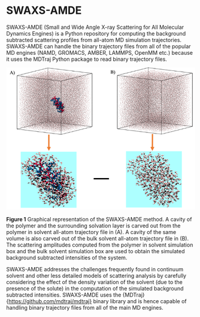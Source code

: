 # SWAXS-AMDE

SWAXS-AMDE (Small and Wide Angle X-ray Scattering for All Molecular Dynamics Engines) is a Python repository for computing the background subtracted scattering profiles from all-atom MD simulation trajectories. SWAXS-AMDE can handle the binary trajectory files from all of the popular MD engines (NAMD, GROMACS, AMBER, LAMMPS, OpenMM etc.) because it uses the MDTraj Python package to read binary trajectory files. 

![plot](Figure_1.png)

**Figure 1** Graphical representation of the SWAXS-AMDE method. A cavity of the polymer and the surrounding solvation layer is carved out from the polymer in solvent all-atom trajectory file in (A). A cavity of the same volume is also carved out of the bulk solvent all-atom trajectory file in (B). The scattering amplitudes computed from the polymer in solvent simulation box and the bulk solvent simulation box are used to obtain the simulated background subtracted intensities of the system.   

SWAXS-AMDE addresses the challenges frequently found in continuum solvent and other less detailed models of scattering analysis by carefully considering the effect of the density variation of the solvent (due to the presence of the solute) in the computation of the simulated background subtracted intensities. SWAXS-AMDE uses the {MDTraj}{https://github.com/mdtraj/mdtraj} binary library and is hence capable of handling binary trajectory files from all of the main MD engines.
